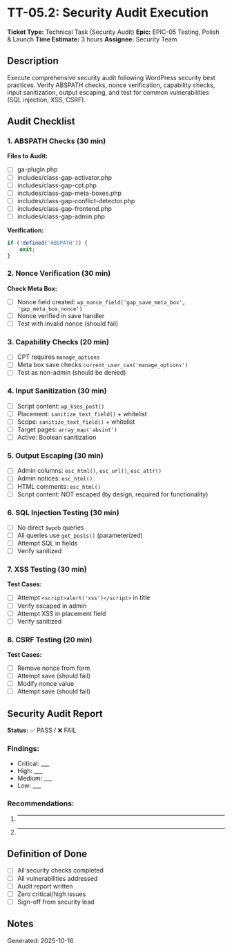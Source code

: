 # TT-05.2: Security Audit Execution

**Ticket Type:** Technical Task (Security Audit)
**Epic:** EPIC-05 Testing, Polish & Launch
**Time Estimate:** 3 hours
**Assignee:** Security Team

## Description

Execute comprehensive security audit following WordPress security best practices. Verify ABSPATH checks, nonce verification, capability checks, input sanitization, output escaping, and test for common vulnerabilities (SQL injection, XSS, CSRF).

## Audit Checklist

### 1. ABSPATH Checks (30 min)

**Files to Audit:**
- [ ] ga-plugin.php
- [ ] includes/class-gap-activator.php
- [ ] includes/class-gap-cpt.php
- [ ] includes/class-gap-meta-boxes.php
- [ ] includes/class-gap-conflict-detector.php
- [ ] includes/class-gap-frontend.php
- [ ] includes/class-gap-admin.php

**Verification:**
```php
if (!defined('ABSPATH')) {
    exit;
}
```

### 2. Nonce Verification (30 min)

**Check Meta Box:**
- [ ] Nonce field created: `wp_nonce_field('gap_save_meta_box', 'gap_meta_box_nonce')`
- [ ] Nonce verified in save handler
- [ ] Test with invalid nonce (should fail)

### 3. Capability Checks (20 min)

- [ ] CPT requires `manage_options`
- [ ] Meta box save checks `current_user_can('manage_options')`
- [ ] Test as non-admin (should be denied)

### 4. Input Sanitization (30 min)

- [ ] Script content: `wp_kses_post()`
- [ ] Placement: `sanitize_text_field()` + whitelist
- [ ] Scope: `sanitize_text_field()` + whitelist
- [ ] Target pages: `array_map('absint')`
- [ ] Active: Boolean sanitization

### 5. Output Escaping (30 min)

- [ ] Admin columns: `esc_html()`, `esc_url()`, `esc_attr()`
- [ ] Admin notices: `esc_html()`
- [ ] HTML comments: `esc_html()`
- [ ] Script content: NOT escaped (by design, required for functionality)

### 6. SQL Injection Testing (30 min)

- [ ] No direct `$wpdb` queries
- [ ] All queries use `get_posts()` (parameterized)
- [ ] Attempt SQL in fields
- [ ] Verify sanitized

### 7. XSS Testing (30 min)

**Test Cases:**
- [ ] Attempt `<script>alert('xss')</script>` in title
- [ ] Verify escaped in admin
- [ ] Attempt XSS in placement field
- [ ] Verify sanitized

### 8. CSRF Testing (20 min)

**Test Cases:**
- [ ] Remove nonce from form
- [ ] Attempt save (should fail)
- [ ] Modify nonce value
- [ ] Attempt save (should fail)

## Security Audit Report

**Status:** ✅ PASS / ❌ FAIL

### Findings:
- Critical: ___
- High: ___
- Medium: ___
- Low: ___

### Recommendations:
1. ___
2. ___

## Definition of Done

- [ ] All security checks completed
- [ ] All vulnerabilities addressed
- [ ] Audit report written
- [ ] Zero critical/high issues
- [ ] Sign-off from security lead

## Notes

Generated: 2025-10-16
